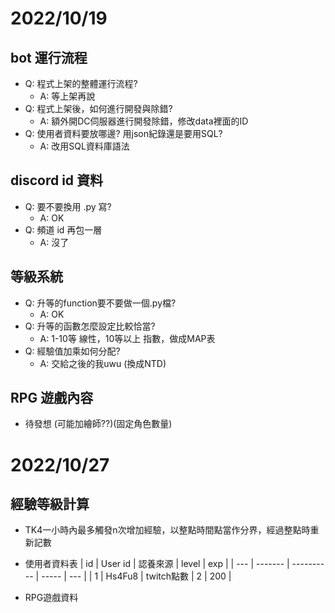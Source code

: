 # 2022/10/19 
## bot 運行流程
* Q: 程式上架的整體運行流程?
  * A: 等上架再說
* Q: 程式上架後，如何進行開發與除錯?
  * A: 額外開DC伺服器進行開發除錯，修改data裡面的ID
* Q: 使用者資料要放哪邊? 用json紀錄還是要用SQL?
  * A: 改用SQL資料庫語法

## discord id 資料
* Q: 要不要換用 .py 寫?
  * A: OK
* Q: 頻道 id 再包一層
  * A: 沒了

## 等級系統
* Q: 升等的function要不要做一個.py檔?
  * A: OK
* Q: 升等的函數怎麼設定比較恰當?
  * A: 1-10等 線性，10等以上 指數，做成MAP表
* Q: 經驗值加乘如何分配?
  * A: 交給之後的我uwu (換成NTD)

## RPG 遊戲內容
* 待發想 (可能加繪師??)(固定角色數量)


# 2022/10/27
## 經驗等級計算
* TK4一小時內最多觸發n次增加經驗，以整點時間點當作分界，經過整點時重新記數
* 使用者資料表
  | id  | User id | 認養來源   | level | exp |
  | --- | ------- | ---------- | ----- | --- |
  | 1   | Hs4Fu8  | twitch點數 | 2     | 200 |
  
* RPG遊戲資料